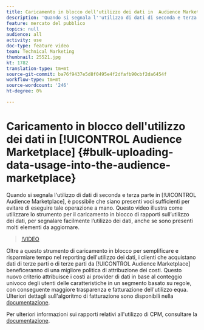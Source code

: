```yaml
---
title: Caricamento in blocco dell'utilizzo dei dati in  Audience Marketplace
description: 'Quando si segnala l''utilizzo di dati di seconda e terza parte nel Audience Marketplace , è possibile che siano presenti voci sufficienti per evitare di farlo manualmente. Questo video illustra come utilizzare lo strumento per il caricamento in blocco di rapporti sull’utilizzo dei dati, per segnalare facilmente l’utilizzo dei dati, anche se sono presenti molti elementi da aggiornare. '
feature: mercato del pubblico
topics: null
audience: all
activity: use
doc-type: feature video
team: Technical Marketing
thumbnail: 25521.jpg
kt: 1782
translation-type: tm+mt
source-git-commit: ba76f9437e5d8f0495e4f2dfafb90cbf2da6454f
workflow-type: tm+mt
source-wordcount: '246'
ht-degree: 0%

---
```



# Caricamento in blocco dell&#39;utilizzo dei dati in [!UICONTROL Audience Marketplace] {#bulk-uploading-data-usage-into-the-audience-marketplace}

Quando si segnala l&#39;utilizzo di dati di seconda e terza parte in [!UICONTROL Audience Marketplace], è possibile che siano presenti voci sufficienti per evitare di eseguire tale operazione a mano. Questo video illustra come utilizzare lo strumento per il caricamento in blocco di rapporti sull’utilizzo dei dati, per segnalare facilmente l’utilizzo dei dati, anche se sono presenti molti elementi da aggiornare.

>[!VIDEO](https://video.tv.adobe.com/v/25521/?quality=12)

Oltre a questo strumento di caricamento in blocco per semplificare e risparmiare tempo nel reporting dell&#39;utilizzo dei dati, i clienti che acquistano dati di terze parti o di terze parti da [!UICONTROL Audience Marketplace] beneficeranno di una migliore politica di attribuzione dei costi. Questo nuovo criterio attribuisce i costi ai provider di dati in base al conteggio univoco degli utenti delle caratteristiche in un segmento basato su regole, con conseguente maggiore trasparenza e fatturazione dell&#39;utilizzo equa.
Ulteriori dettagli sull&#39;algoritmo di fatturazione sono disponibili nella [documentazione](https://experiencecloud.adobe.com/resources/help/en_US/aam/marketplace_cpm_billing.html).

Per ulteriori informazioni sui rapporti relativi all&#39;utilizzo di CPM, consultare la [documentazione](https://experiencecloud.adobe.com/resources/help/en_US/aam/t_marketplace_report_cpm_usage.html).